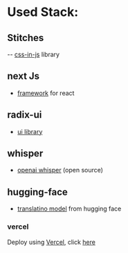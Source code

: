 # Used Stack:
## Stitches 
-- [css-in-js](https://stitches.dev/) library
## next Js
- [framework](https://nextjs.org/) for react
## radix-ui
- [ui library](https://www.radix-ui.com/)
## whisper
- [openai whisper](https://github.com/openai/whisper) (open source)
## hugging-face
- [translatino model](https://huggingface.co/) from hugging face
### vercel
Deploy using [Vercel](https://vercel.com?utm_source=github&utm_medium=readme&utm_campaign=next-example), click [here](https://yt-amber-ten.vercel.app/)
